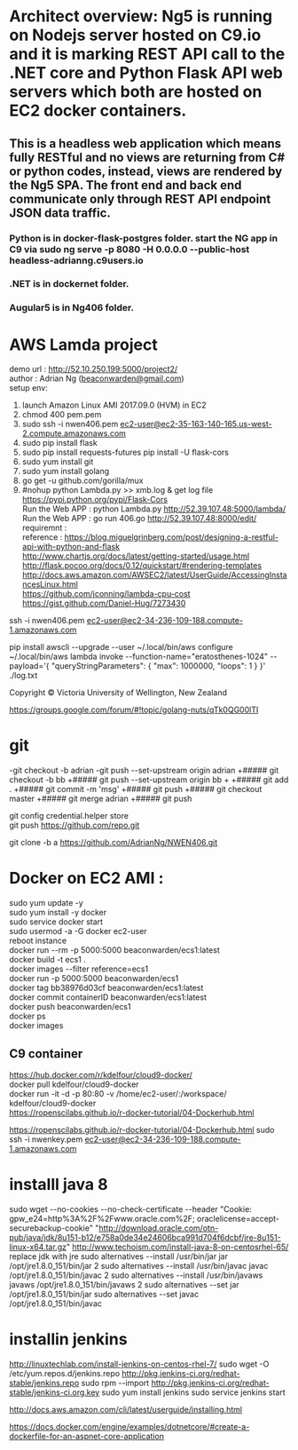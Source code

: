 # Architect overview:  Ng5 is running on Nodejs server hosted on C9.io  and it is marking REST API call to the .NET core and Python Flask API web servers which both are hosted on EC2 docker containers. 
## This is a headless web application which means fully RESTful and no views are returning from C# or python codes, instead, views are rendered by the Ng5 SPA. The front end and back end communicate only through REST API endpoint JSON data traffic. 
### Python is in docker-flask-postgres folder. start the NG app in C9 via sudo ng serve -p 8080 -H 0.0.0.0 --public-host headless-adrianng.c9users.io
### .NET is in dockernet folder. 
### Augular5 is in Ng406 folder. 

















#  AWS  Lamda project
demo url :  http://52.10.250.199:5000/project2/  
author :  Adrian Ng  (beaconwarden@gmail.com)  
setup env:  
1.  launch Amazon Linux AMI 2017.09.0 (HVM) in EC2  
2.  chmod 400 pem.pem  
3.  sudo ssh -i nwen406.pem ec2-user@ec2-35-163-140-165.us-west-2.compute.amazonaws.com  
4.  sudo pip install flask  
5.  sudo pip install requests-futures   pip install -U flask-cors  
6.  sudo yum install git   
6.  sudo yum install golang  
7.  go get -u github.com/gorilla/mux    
8. #nohup python Lambda.py >> xmb.log &  get log file   
https://pypi.python.org/pypi/Flask-Cors  
Run the Web APP :   python Lambda.py    http://52.39.107.48:5000/lambda/  
Run the Web APP :   go run 406.go    http://52.39.107.48:8000/edit/  
requiremnt :    
reference : https://blog.miguelgrinberg.com/post/designing-a-restful-api-with-python-and-flask  
http://www.chartjs.org/docs/latest/getting-started/usage.html  
http://flask.pocoo.org/docs/0.12/quickstart/#rendering-templates  
http://docs.aws.amazon.com/AWSEC2/latest/UserGuide/AccessingInstancesLinux.html  
https://github.com/jconning/lambda-cpu-cost  
https://gist.github.com/Daniel-Hug/7273430  

ssh -i nwen406.pem ec2-user@ec2-34-236-109-188.compute-1.amazonaws.com


pip install awscli --upgrade --user
~/.local/bin/aws configure
~/.local/bin/aws  lambda invoke --function-name="eratosthenes-1024" --payload='{ "queryStringParameters": { "max": 1000000, "loops": 1 } }' ./log.txt

Copyright © Victoria University of Wellington, New Zealand






https://groups.google.com/forum/#!topic/golang-nuts/qTk0QG00lTI


# git  

-git checkout -b adrian
 -git push --set-upstream origin adrian
 +##### git checkout -b bb
 +##### git push --set-upstream origin bb
 +
 +##### git add .
 +##### git commit -m 'msg'
 +##### git push
 +##### git checkout master
 +##### git merge adrian
 +##### git push
 
git config credential.helper store  
git push https://github.com/repo.git  

git clone -b a  https://github.com/AdrianNg/NWEN406.git  
 
# Docker on EC2 AMI :
sudo yum update -y  
sudo yum install -y docker  
sudo service docker start  
sudo usermod -a -G docker ec2-user  
reboot instance   
docker run --rm -p 5000:5000 beaconwarden/ecs1:latest    
docker build -t ecs1 .  
docker images --filter reference=ecs1    
docker run -p 5000:5000 beaconwarden/ecs1    
docker tag bb38976d03cf beaconwarden/ecs1:latest    
docker commit containerID  beaconwarden/ecs1:latest  
docker push beaconwarden/ecs1   
docker ps   
docker images   
## C9 container
https://hub.docker.com/r/kdelfour/cloud9-docker/      
docker pull kdelfour/cloud9-docker      
docker run -it -d -p 80:80 -v /home/ec2-user/:/workspace/ kdelfour/cloud9-docker     
https://ropenscilabs.github.io/r-docker-tutorial/04-Dockerhub.html  

 
 
 https://ropenscilabs.github.io/r-docker-tutorial/04-Dockerhub.html
 sudo ssh -i nwenkey.pem ec2-user@ec2-34-236-109-188.compute-1.amazonaws.com
 
 
# installl java 8
 sudo wget --no-cookies --no-check-certificate --header "Cookie: gpw_e24=http%3A%2F%2Fwww.oracle.com%2F; oraclelicense=accept-securebackup-cookie"  "http://download.oracle.com/otn-pub/java/jdk/8u151-b12/e758a0de34e24606bca991d704f6dcbf/jre-8u151-linux-x64.tar.gz" 
 http://www.techoism.com/install-java-8-on-centosrhel-65/
replace jdk with jre
sudo alternatives --install /usr/bin/jar jar /opt/jre1.8.0_151/bin/jar 2
sudo alternatives --install /usr/bin/javac javac /opt/jre1.8.0_151/bin/javac 2
sudo alternatives --install /usr/bin/javaws javaws /opt/jre1.8.0_151/bin/javaws 2
sudo alternatives --set jar /opt/jre1.8.0_151/bin/jar
sudo alternatives --set javac /opt/jre1.8.0_151/bin/javac
 

# installin jenkins 
 http://linuxtechlab.com/install-jenkins-on-centos-rhel-7/
sudo wget -O /etc/yum.repos.d/jenkins.repo http://pkg.jenkins-ci.org/redhat-stable/jenkins.repo
sudo rpm --import http://pkg.jenkins-ci.org/redhat-stable/jenkins-ci.org.key 
 sudo yum install jenkins
 sudo service jenkins start
 
 
 http://docs.aws.amazon.com/cli/latest/userguide/installing.html
 
 
 



https://docs.docker.com/engine/examples/dotnetcore/#create-a-dockerfile-for-an-aspnet-core-application